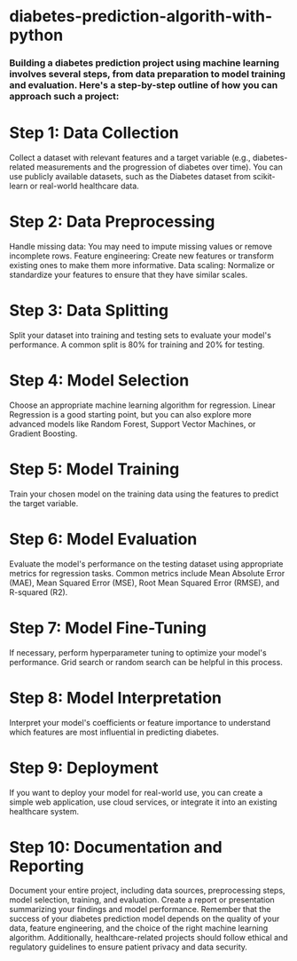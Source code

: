 # diabetes-prediction-algorith-with-python


### Building a diabetes prediction project using machine learning involves several steps, from data preparation to model training and evaluation. Here's a step-by-step outline of how you can approach such a project:

# Step 1: Data Collection

Collect a dataset with relevant features and a target variable (e.g., diabetes-related measurements and the progression of diabetes over time). You can use publicly available datasets, such as the Diabetes dataset from scikit-learn or real-world healthcare data.
# Step 2: Data Preprocessing

Handle missing data: You may need to impute missing values or remove incomplete rows.
Feature engineering: Create new features or transform existing ones to make them more informative.
Data scaling: Normalize or standardize your features to ensure that they have similar scales.
# Step 3: Data Splitting

Split your dataset into training and testing sets to evaluate your model's performance. A common split is 80% for training and 20% for testing.
# Step 4: Model Selection

Choose an appropriate machine learning algorithm for regression. Linear Regression is a good starting point, but you can also explore more advanced models like Random Forest, Support Vector Machines, or Gradient Boosting.
# Step 5: Model Training

Train your chosen model on the training data using the features to predict the target variable.
# Step 6: Model Evaluation

Evaluate the model's performance on the testing dataset using appropriate metrics for regression tasks. Common metrics include Mean Absolute Error (MAE), Mean Squared Error (MSE), Root Mean Squared Error (RMSE), and R-squared (R2).
# Step 7: Model Fine-Tuning

If necessary, perform hyperparameter tuning to optimize your model's performance. Grid search or random search can be helpful in this process.
# Step 8: Model Interpretation

Interpret your model's coefficients or feature importance to understand which features are most influential in predicting diabetes.
# Step 9: Deployment

If you want to deploy your model for real-world use, you can create a simple web application, use cloud services, or integrate it into an existing healthcare system.
# Step 10: Documentation and Reporting

Document your entire project, including data sources, preprocessing steps, model selection, training, and evaluation. Create a report or presentation summarizing your findings and model performance.
Remember that the success of your diabetes prediction model depends on the quality of your data, feature engineering, and the choice of the right machine learning algorithm. Additionally, healthcare-related projects should follow ethical and regulatory guidelines to ensure patient privacy and data security.
